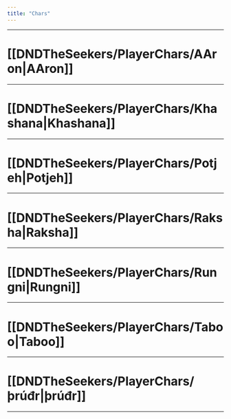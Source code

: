 ```yaml
---
title: "Chars"
---
```

___
# [[DNDTheSeekers/PlayerChars/AAron|AAron]]
___
# [[DNDTheSeekers/PlayerChars/Khashana|Khashana]]
___
# [[DNDTheSeekers/PlayerChars/Potjeh|Potjeh]]
___
# [[DNDTheSeekers/PlayerChars/Raksha|Raksha]]
___
# [[DNDTheSeekers/PlayerChars/Rungni|Rungni]]
___
# [[DNDTheSeekers/PlayerChars/Taboo|Taboo]]
___
# [[DNDTheSeekers/PlayerChars/þrúđr|þrúđr]]
___








